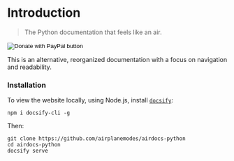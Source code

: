 # Introduction

> The Python documentation that feels like an air.

<form action="https://www.paypal.com/donate" method="post" target="_top">
<input type="hidden" name="hosted_button_id" value="PS9HCU993KC9E" />
<input type="image" src="https://www.paypalobjects.com/en_US/i/btn/btn_donate_SM.gif" border="0" name="submit" title="PayPal - The safer, easier way to pay online!" alt="Donate with PayPal button" />
<img alt="" border="0" src="https://www.paypal.com/en_IL/i/scr/pixel.gif" width="1" height="1" />
</form>

This is an alternative, reorganized documentation with a focus on navigation and readability.

### Installation

To view the website locally, using Node.js, install [`docsify`](https://docsify.js.org):

```shell
npm i docsify-cli -g
```

Then:

```shell
git clone https://github.com/airplanemodes/airdocs-python
cd airdocs-python
docsify serve
```
